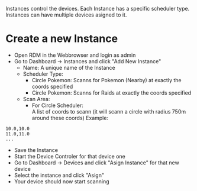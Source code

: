 Instances control the devices. Each Instance has a specific scheduler type. Instances can have multiple devices asigned to it.

# Create a new Instance
- Open RDM in the Webbrowser and login as admin
- Go to Dashboard -> Instances and click "Add New Instance"
  - Name: A unique name of the Instance
  - Scheduler Type:
     - Circle Pokemon: Scanns for Pokemon (Nearby) at exactly the coords specified 
     - Circle Pokemon: Scanns for Raids at exactly the coords specified 
  - Scan Area: <br>
     - For Circle Scheduler:<br>
       A list of coords to scann (it will scann a circle with radius 750m around these coords)
       Example: 
```
10.0,10.0
11.0,11.0
...
 ``` 
- Save the Instance
- Start the Device Controler for that device one
- Go to Dashboard -> Devices and click "Asign Instance" for that new device
- Select the instance and click "Asign"
- Your device should now start scanning
